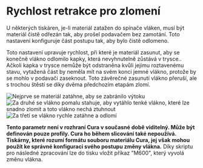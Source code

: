 Rychlost retrakce pro zlomení
====
U některých tiskáren, je-li materiál zatažen do spínače vláken, musí být materiál čistě odřezán tak, aby prošel podavačem bez zamotání. Toto nastavení konfiguruje část postupu tak, aby bylo čistě odlomeno.

Toto nastavení upravuje rychlost, při které je materiál zasunut, aby se konečně vlákno odlomilo kapky, která nevyhnutelně zůstává v trysce.. Ačkoli kapka v trysce nemůže být odstraněna kvůli jejímu roztavenému stavu, vytažená část by neměla mít na svém konci jemné vlákno, protože by se mohlo v podavači zaseknout. Toto závěrečné zasunutí vlákno přeruší, ale s trochou štěstí se díky dvěma předchozím etapám zlomí.

![Nejprve se materiál zatáhne, aby se zabránilo výtoku](../../../articles/images/filament_switch_anti_ooze.svg)
![Za druhé se vlákno pomalu stahuje, aby vytáhlo tenké vlákno, které lze snadno zlomit a toto vlákno nechá ztuhnout](../../../articles/images/filament_switch_break_preparation.svg)
![Za třetí se vlákno rychle zatáhne a odlomí](../../../articles/images/filament_switch_break.svg)

**Tento parametr není v rozhraní Cura v současné době viditelný. Může být definován pouze profily. Cura ho během slicování také nepoužívá. Tiskárny, které rozumí formátu souboru materiálu Cura, jej však mohou použít ke správné konfiguraci svého postupu změny vlákna.** Díky skriptu pro následné zpracování lze do tisku vložit příkaz "M600", který vyvolá změnu vlákna.
